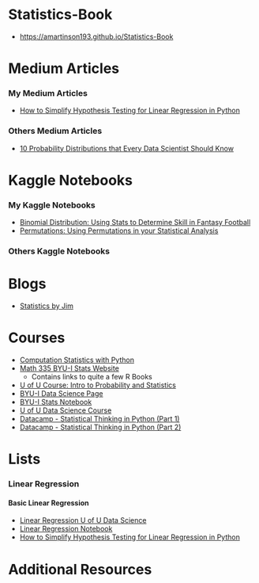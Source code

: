 # Statistics-Book

* https://amartinson193.github.io/Statistics-Book

# Medium Articles

### My Medium Articles
* [How to Simplify Hypothesis Testing for Linear Regression in Python](https://towardsdatascience.com/how-to-simplify-hypothesis-testing-for-linear-regression-in-python-8b43f6917c86)

### Others Medium Articles
* [10 Probability Distributions that Every Data Scientist Should Know](https://medium.com/python-in-plain-english/10-probability-distribution-that-every-data-scientist-should-know-d73bcfe248b0)

# Kaggle Notebooks

### My Kaggle Notebooks
* [Binomial Distribution: Using Stats to Determine Skill in Fantasy Football](https://www.kaggle.com/code/amartinson193/using-stats-to-determine-skill-in-fantasy-football)
* [Permutations: Using Permutations in your Statistical Analysis](https://www.kaggle.com/code/amartinson193/using-permutations-in-your-statistical-analysis)

### Others Kaggle Notebooks

# Blogs
* [Statistics by Jim](https://statisticsbyjim.com/)

# Courses
* [Computation Statistics with Python](https://github.com/amartinson193/Computational-statistics-with-Python)
* [Math 335 BYU-I Stats Website](https://byuistats.github.io/M335/syllabus.html#overview) 
	* Contains links to quite a few R Books
* [U of U Course: Intro to Probability and Statistics](https://github.com/amartinson193/BMI6106)
* [BYU-I Data Science Page](https://byuidatascience.github.io) 
* [BYU-I Stats Notebook](http://statistics.byuimath.com/index.php?title=Main_Page)
* [U of U Data Science Course](https://github.com/amartinson193/2021-datascience-lectures)
* [Datacamp - Statistical Thinking in Python (Part 1)](https://github.com/amartinson193/Statistics-Book-Private)
* [Datacamp - Statistical Thinking in Python (Part 2)](https://github.com/amartinson193/Statistics-Book-Private/tree/master/Datacamp%20-%20Statistical%20Thinking%20in%20Python%20(Part%202))

# Lists

### Linear Regression 

#### Basic Linear Regression

* [Linear Regression U of U Data Science](https://github.com/amartinson193/2021-datascience-lectures/blob/master/09-LinearRegression1/09-LinearRegression1_Activity_Andreas.ipynb)
* [Linear Regression Notebook](https://amartinson193.github.io/Statistics-Book/LinearRegression.html)
* [How to Simplify Hypothesis Testing for Linear Regression in Python](https://towardsdatascience.com/how-to-simplify-hypothesis-testing-for-linear-regression-in-python-8b43f6917c86)

# Additional Resources




